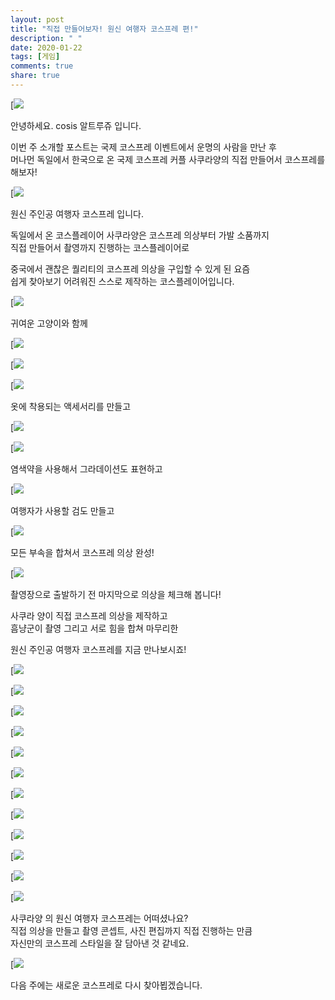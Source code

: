 ```yaml
---
layout: post
title: "직접 만들어보자! 원신 여행자 코스프레 편!"
description: " "
date: 2020-01-22
tags: [게임]
comments: true
share: true
---
```



[![](https://post-phinf.pstatic.net/MjAyMTAxMThfMjc1/MDAxNjEwOTM5MzI5ODcx.8dKnuurdWWDWulFLoY0NlmYZJwbAEkfuTwe05i8YIMog.kyV1pefiY1m2y5WeJTTAd3ynYvAs0omtWNvYFRy-Tdwg.JPEG/DSC01315-haare2.jpg?type=w1200)

  
  
안녕하세요. cosis 알트루쥬 입니다.  
  
이번 주 소개할 포스트는 국제 코스프레 이벤트에서 운명의 사람을 만난 후  
머나먼 독일에서 한국으로 온 국제 코스프레 커플 사쿠라양의 직접 만들어서 코스프레를 해보자!  
  

[![](https://post-phinf.pstatic.net/MjAyMTAxMTlfMjQy/MDAxNjEwOTk1MDA4NTA1.09m6mBFa4mC6rohKvSFga5xfLbX8jJLO-clxd1XqALEg.3Fi4OHURViFa4zh77YXRV0ykvMQSy-bczP6ybywWTi8g.JPEG/0da44105e1ff0e4331db25bdd61869f2aecf59f36d6529ddc6288695e96a11071f6ce7f97e22aefbb4591673e33bf2ca3d926d59bc01adffcfbb6895749482a69c1e20c3936a89c8e308d4b4c21267d19a8be28c34d1f13a460919c37de2119b.jpg?type=w1200)

  
원신 주인공 여행자 코스프레 입니다.  
  
  
독일에서 온 코스플레이어 사쿠라양은 코스프레 의상부터 가발 소품까지  
직접 만들어서 촬영까지 진행하는 코스플레이어로  
  
중국에서 괜찮은 퀄리티의 코스프레 의상을 구입할 수 있게 된 요즘  
쉽게 찾아보기 어려워진 스스로 제작하는 코스플레이어입니다.  
  

[![](https://post-phinf.pstatic.net/MjAyMTAxMTlfMTgg/MDAxNjEwOTk1ODUyMjU2.lmtLN0LHm9L1H_tGxIYxV82jIXKQIN3GXQCVghLhzzAg.0Ax_ZTFrAq_HOr1fxuyTjweW1ZVsl2aqJO5F-EEIzvkg.JPEG/KakaoTalk_20210114_233425857.jpg?type=w1200)

  
귀여운 고양이와 함께

[![](https://post-phinf.pstatic.net/MjAyMTAxMTlfMTA1/MDAxNjEwOTk1ODUyMjY1.XaoX2l9RtMgos77jXqNAwPZUChEWoE7h3wxxC1WXme4g.WKekbne_VCcujAir_pjLrgng3eqS5IzPUUMqF9uORfYg.JPEG/KakaoTalk_20210114_233434931.jpg?type=w1200)

[![](https://post-phinf.pstatic.net/MjAyMTAxMTlfNzIg/MDAxNjEwOTk1ODUyMjY3.0h1E7dflP0MA0zGv8wtiW90z6f-7tsKQRAya4SLCeU0g.e8niW01-1Ge6mE9UyOX-UIuHwzNS-r9Ardb6t-ZSMDcg.JPEG/KakaoTalk_20210114_233440292.jpg?type=w1200)

[![](https://post-phinf.pstatic.net/MjAyMTAxMTlfNDcg/MDAxNjEwOTk1OTIzODcz.lnKvaUKpV1c2yWqxjLlEMn4Nae2YBvJ7lN1B-_IjPdkg.Ah6mHyWFylEyP3oCQn-USldOiCgH69A57Xgg6qn85w8g.JPEG/KakaoTalk_20210114_233510106.jpg?type=w1200)

  
  
옷에 착용되는 액세서리를 만들고  
  

[![](https://post-phinf.pstatic.net/MjAyMTAxMTlfNDAg/MDAxNjEwOTk1OTIzODY4.cV7htoMHkOEF5brfHubOq83qzR9G2ncyTlDKHRLNvYMg.2PsZSSbK8hP0b3jKTyyW-rNujSF3ucYSMRzf2IEV4TAg.JPEG/KakaoTalk_20210114_233413864.jpg?type=w1200)

[![](https://post-phinf.pstatic.net/MjAyMTAxMTlfMTMw/MDAxNjEwOTk1OTIzODcy.hvyONugTfCnsRT3O1rfd888UuhJUO2SovQ09dfV3yQAg.LzpbK0bDzUAQTDw1lrbuw1syJPLkzAhMJN_epJ9a7Lcg.JPEG/KakaoTalk_20210114_233418996.jpg?type=w1200)

  
염색약을 사용해서 그라데이션도 표현하고  
  

[![](https://post-phinf.pstatic.net/MjAyMTAxMTlfMTQx/MDAxNjEwOTk2MTI4Mjc3.lEDGF24ylYaa-SJSanWcCFizhC4tDK3GCLMdZgIg1ssg.xFHfYPpDCdpmt_Qd2giYytQcHL1HfWay8EtBa2Q_5Cog.JPEG/KakaoTalk_20210114_233516286.jpg?type=w1200)

  
여행자가 사용할 검도 만들고

[![](https://post-phinf.pstatic.net/MjAyMTAxMTlfMjg2/MDAxNjEwOTk1OTc5NTIz.8GXkIAJyeGlcoU_6tpyEquqE7qVdBGhw1TbU_efC7Y4g.qxnlw8yIzlopyILvxMRdOsd-1-_5m9SC1qitlnyNhdUg.JPEG/KakaoTalk_20210114_233501461.jpg?type=w1200)

  
모든 부속을 합쳐서 코스프레 의상 완성!  

[![](https://post-phinf.pstatic.net/MjAyMTAxMTlfMjQx/MDAxNjEwOTk2MTg4ODUz.umkIK8TENpN2Wj2meSh8-98vVVViRKjvZE0_O5ZdWJIg.ey9_5ZuPl_RT3XMqUl0p0cEZv9wEHWtgVCx-K1X8ErYg.JPEG/KakaoTalk_20210114_233522434.jpg?type=w1200)

촬영장으로 출발하기 전 마지막으로 의상을 체크해 봅니다!  
  
  
사쿠라 양이 직접 코스프레 의상을 제작하고  
흠냥군이 촬영 그리고 서로 힘을 합쳐 마무리한  
  
원신 주인공 여행자 코스프레를 지금 만나보시죠!  
  

[![](https://post-phinf.pstatic.net/MjAyMTAxMThfMTcz/MDAxNjEwOTM5MzMwMTYz.EG5_FcdjjJuDZl81m_zCw5x4u236gDzXs8QqhtaIM3Ag.vfXTKLVqCXxU-YJ8GVlttQfrmDQ_ItcJkZDIULCHbhog.JPEG/DSC01320.jpg?type=w1200)

[![](https://post-phinf.pstatic.net/MjAyMTAxMThfNyAg/MDAxNjEwOTM5MzI5ODY4.Z8Cu0yeC2RMZBSksVDQbNro8QW-7IDC_qLmQ4_edzQgg.5v0nzSB7aUvA-NEIUeNgUKAlWJqDmvx9Q0Pjrr9c-1Ug.JPEG/DSC01333-2.jpg?type=w1200)

[![](https://post-phinf.pstatic.net/MjAyMTAxMThfNSAg/MDAxNjEwOTM5MzI5ODcy.3oOSEAWq7upxBObfoLdrWuGpUtKnKgw0lTS_LvhSJmUg.7NOek3faGTboNLLpy_yt-0RjtoDnrqjRRfHgegbr5Z0g.JPEG/DSC01414-2.jpg?type=w1200)

[![](https://post-phinf.pstatic.net/MjAyMTAxMThfNDUg/MDAxNjEwOTM5MzI5ODY4.XpK27APljQosC0eeDVyOmWsNOabJGX6DlliwUZeb2nMg.hY8LYe1iZZrnetnZSiE6PA5nRQUGx-22mQrMIyRPz90g.JPEG/DSC01595-3.jpg?type=w1200)

[![](https://post-phinf.pstatic.net/MjAyMTAxMThfMTA5/MDAxNjEwOTM5MzMwMTc5.jLWVoGfUMoMykm2tdHUKzlmQk4y6XxtpOak4IXhEFt4g.6ZULgOqwQmqqI9b_XdaXLU0-Z3f6Sw5bLAcG_bQZ_Cog.JPEG/DSC01600-6.jpg?type=w1200)

[![](https://post-phinf.pstatic.net/MjAyMTAxMThfMTU2/MDAxNjEwOTM5MzMwMDY1.k52Ba2MpCJWUvTtXcdtaAc3PeP8KsMcSehLfBKboNPog.-n2JzEC7ifb0F2ApSyeaOdbN2L8I0z7ybP5GfJ4QWl4g.JPEG/DSC01662.jpg?type=w1200)

[![](https://post-phinf.pstatic.net/MjAyMTAxMThfNDkg/MDAxNjEwOTM5MzMwMDk3.891qgmkQlFW0hBpgWDtXC2Iqk5w2lnMvtpaM6udgD3kg.bsOkINloF2r8E_Pd1_vWOiybjzLqeEV6omyqybeA42cg.JPEG/DSC01685-4.jpg?type=w1200)

[![](https://post-phinf.pstatic.net/MjAyMTAxMThfMjAg/MDAxNjEwOTM5MzMwMTcx.wvX0eVHnHGbaAJVp3b-aOQ0c8cQ98WC5bKgXxCfcv0wg.lM7OalDnZnLnFP9GeG47OSUk97B1y00Ga48L5sgnRiEg.JPEG/DSC01704.jpg?type=w1200)

[![](https://post-phinf.pstatic.net/MjAyMTAxMThfNCAg/MDAxNjEwOTM5MzMwMjU0.HCpa8bBIMbS35PqUl6COPzYfN6YWImlS0qivBXQmb64g.BA6Y5Ki_IqE8sKPZxpW5yl3UWXnzZ6J9nt-SMxtp6IUg.JPEG/DSC01705.jpg?type=w1200)

[![](https://post-phinf.pstatic.net/MjAyMTAxMThfMTA2/MDAxNjEwOTM5MzMwMzA4.5R7Q7KN3KwX8BItI3lqsac2YLXMpiWouDza-Jf_IWTcg.NU-dVo9cuWO7FQfBgAMDScSVhZCs2YzZplHm_JrJh6cg.JPEG/DSC01711-0.jpg?type=w1200)

[![](https://post-phinf.pstatic.net/MjAyMTAxMThfNTMg/MDAxNjEwOTM5MzMwMzQ1.Us6604w0YJ2YltkUD6bRvGZyUYq6nfRTKQ-5Wljln_Qg._RkaaXFKj8nlNuHbsOQzipv0o9PB0a2vV1OTbhU-m7Ag.JPEG/DSC01735.jpg?type=w1200)

[![](https://post-phinf.pstatic.net/MjAyMTAxMThfMTM1/MDAxNjEwOTM5MzMwMzQz._MPKJMGmr3vkNArKtA5jeynMw2c1lKA6L34CgOUjLiUg.atPW85zAGVA-Cgn6KgTmyssEdBk_U2rSunMa4tYOnkkg.JPEG/DSC01793-3.jpg?type=w1200)

  
사쿠라양 의 원신 여행자 코스프레는 어떠셨나요?  
직접 의상을 만들고 촬영 콘셉트, 사진 편집까지 직접 진행하는 만큼  
자신만의 코스프레 스타일을 잘 담아낸 것 같네요.  

[![](https://post-phinf.pstatic.net/MjAyMTAxMThfMTEx/MDAxNjEwOTM5MzMwMzgy.vsITUwEimNgY5GOWQuUaoRW6VFubpnTaG0g2YgftXmMg.nfKkk3gREdl1gU_DMnHrd-mLMNIhPgyNmaRt9_k69n8g.JPEG/DSC01837.jpg?type=w1200)

  
다음 주에는 새로운 코스프레로 다시 찾아뵙겠습니다.